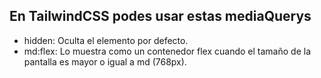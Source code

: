 ## En TailwindCSS  podes usar estas mediaQuerys
- hidden: Oculta el elemento por defecto.
- md:flex: Lo muestra como un contenedor flex cuando el tamaño de la pantalla es mayor o igual a md (768px).